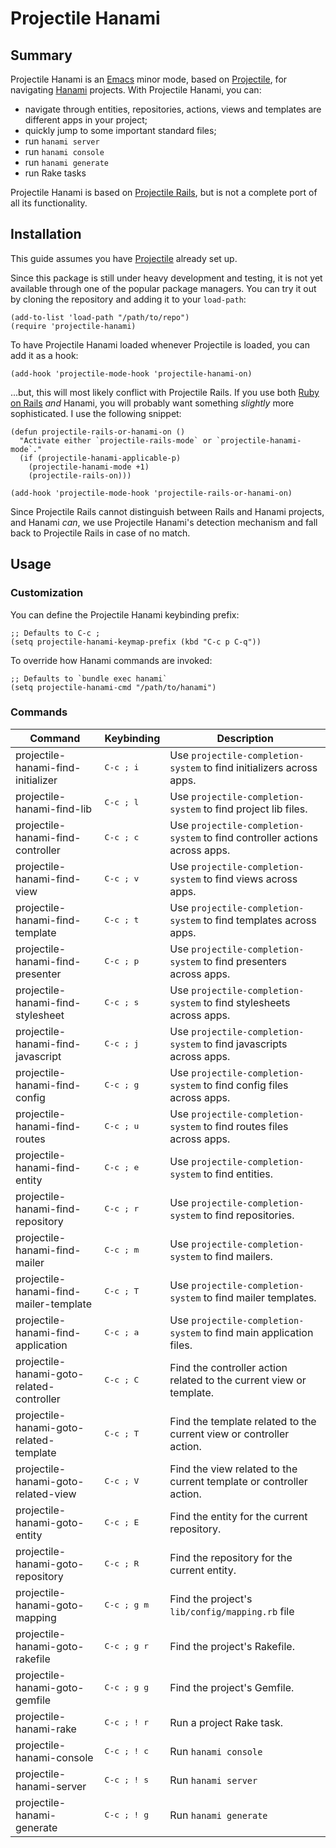 # Projectile Hanami

## Summary

Projectile Hanami is an [Emacs][] minor mode, based on [Projectile][], for navigating [Hanami][] projects. With Projectile Hanami, you can:

* navigate through entities, repositories, actions, views and templates are different apps in your project;
* quickly jump to some important standard files;
* run `hanami server`
* run `hanami console`
* run `hanami generate`
* run Rake tasks

Projectile Hanami is based on [Projectile Rails][], but is not a complete port of all its functionality.

## Installation

This guide assumes you have [Projectile][] already set up.

Since this package is still under heavy development and testing, it is not yet available through one of the popular package managers. You can try it out by cloning the repository and adding it to your `load-path`:

```elisp
(add-to-list 'load-path "/path/to/repo")
(require 'projectile-hanami)
```

To have Projectile Hanami loaded whenever Projectile is loaded, you can add it as a hook:

```elisp
(add-hook 'projectile-mode-hook 'projectile-hanami-on)
```

...but, this will most likely conflict with Projectile Rails. If you use both [Ruby on Rails][] _and_ Hanami, you will probably want something _slightly_ more sophisticated. I use the following snippet:

```elisp
(defun projectile-rails-or-hanami-on ()
  "Activate either `projectile-rails-mode` or `projectile-hanami-mode`."
  (if (projectile-hanami-applicable-p)
    (projectile-hanami-mode +1)
    (projectile-rails-on)))

(add-hook 'projectile-mode-hook 'projectile-rails-or-hanami-on)
```

Since Projectile Rails cannot distinguish between Rails and Hanami projects, and Hanami _can_, we use Projectile Hanami's detection mechanism and fall back to Projectile Rails in case of no match.

## Usage

### Customization

You can define the Projectile Hanami keybinding prefix:

```elisp
;; Defaults to C-c ;
(setq projectile-hanami-keymap-prefix (kbd "C-c p C-q"))
```

To override how Hanami commands are invoked:

```elisp
;; Defaults to `bundle exec hanami`
(setq projectile-hanami-cmd "/path/to/hanami")
```

### Commands

Command                                   | Keybinding           | Description
------------------------------------------|----------------------|---------------------------------------------------------------------------
projectile-hanami-find-initializer        | <kbd>C-c ; i</kbd>   | Use `projectile-completion-system` to find initializers across apps.
projectile-hanami-find-lib                | <kbd>C-c ; l</kbd>   | Use `projectile-completion-system` to find project lib files.
projectile-hanami-find-controller         | <kbd>C-c ; c</kbd>   | Use `projectile-completion-system` to find controller actions across apps.
projectile-hanami-find-view               | <kbd>C-c ; v</kbd>   | Use `projectile-completion-system` to find views across apps.
projectile-hanami-find-template           | <kbd>C-c ; t</kbd>   | Use `projectile-completion-system` to find templates across apps.
projectile-hanami-find-presenter          | <kbd>C-c ; p</kbd>   | Use `projectile-completion-system` to find presenters across apps.
projectile-hanami-find-stylesheet         | <kbd>C-c ; s</kbd>   | Use `projectile-completion-system` to find stylesheets across apps.
projectile-hanami-find-javascript         | <kbd>C-c ; j</kbd>   | Use `projectile-completion-system` to find javascripts across apps.
projectile-hanami-find-config             | <kbd>C-c ; g</kbd>   | Use `projectile-completion-system` to find config files across apps.
projectile-hanami-find-routes             | <kbd>C-c ; u</kbd>   | Use `projectile-completion-system` to find routes files across apps.
projectile-hanami-find-entity             | <kbd>C-c ; e</kbd>   | Use `projectile-completion-system` to find entities.
projectile-hanami-find-repository         | <kbd>C-c ; r</kbd>   | Use `projectile-completion-system` to find repositories.
projectile-hanami-find-mailer             | <kbd>C-c ; m</kbd>   | Use `projectile-completion-system` to find mailers.
projectile-hanami-find-mailer-template    | <kbd>C-c ; T</kbd>   | Use `projectile-completion-system` to find mailer templates.
projectile-hanami-find-application        | <kbd>C-c ; a</kbd>   | Use `projectile-completion-system` to find main application files.
projectile-hanami-goto-related-controller | <kbd>C-c ; C</kbd>   | Find the controller action related to the current view or template.
projectile-hanami-goto-related-template   | <kbd>C-c ; T</kbd>   | Find the template related to the current view or controller action.
projectile-hanami-goto-related-view       | <kbd>C-c ; V</kbd>   | Find the view related to the current template or controller action.
projectile-hanami-goto-entity             | <kbd>C-c ; E</kbd>   | Find the entity for the current repository.
projectile-hanami-goto-repository         | <kbd>C-c ; R</kbd>   | Find the repository for the current entity.
projectile-hanami-goto-mapping            | <kbd>C-c ; g m</kbd> | Find the project's `lib/config/mapping.rb` file
projectile-hanami-goto-rakefile           | <kbd>C-c ; g r</kbd> | Find the project's Rakefile.
projectile-hanami-goto-gemfile            | <kbd>C-c ; g g</kbd> | Find the project's Gemfile.
projectile-hanami-rake                    | <kbd>C-c ; ! r</kbd> | Run a project Rake task.
projectile-hanami-console                 | <kbd>C-c ; ! c</kbd> | Run `hanami console`
projectile-hanami-server                  | <kbd>C-c ; ! s</kbd> | Run `hanami server`
projectile-hanami-generate                | <kbd>C-c ; ! g</kbd> | Run `hanami generate`

[Emacs]: http://www.gnu.org/software/emacs/emacs.html
[Projectile]: https://github.com/bbatsov/projectile
[Hanami]: https://hanamirb.org
[Projectile Rails]: https://github.com/asok/projectile-rails
[Ruby on Rails]: https://rubyonrails.org
